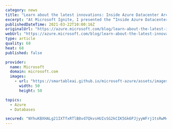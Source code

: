```yaml
---
category: news
title: "Learn about the latest innovations: Inside Azure Datacenter Architecture"
excerpt: "At Microsoft Ignite, I presented the “Inside Azure Datacenter Architecture” session to give a tour of the latest innovations around how Azure enables intelligent, modern, and innovative applications at scale in the cloud, on-premises, and on the edge."
publishedDateTime: 2021-03-22T10:00:16Z
originalUrl: "https://azure.microsoft.com/blog/learn-about-the-latest-innovations-inside-azure-datacenter-architecture/"
webUrl: "https://azure.microsoft.com/blog/learn-about-the-latest-innovations-inside-azure-datacenter-architecture/"
type: article
quality: 68
heat: 68
published: false

provider:
  name: Microsoft
  domain: microsoft.com
  images:
    - url: "https://smartableai.github.io/microsoft-azure/assets/images/organizations/microsoft.com-50x50.jpg"
      width: 50
      height: 50

topics:
  - Azure
  - Databases

secured: "NYhuKBXHALg21IXTfxRTlB8vd7QkvsHUIsSG2kCIK5Gk6PJjyyWFrj1tsRwM4ypVXsYrjZ3hxSAEDrGtDUeACwW5vHo4mP2wEPctsDvy+SLcA5dnL2OvCmpaV9dw6EwlMJIoeLtaa9yOtW+E/Af9ITUIuS2MyvqXIXjtagdU/3/79F8JOCXK7QdWxasLqSjF1GTmT3j3uR7ReUSZTw4/rdDiq4mWe3YyquAWF86trksge/Gtw4xBNE9PikF1RELGFAwGaER/lECyTM0/hw8jtZ/R3l74MEtJcwOabGNuBKs3pmOVBBo4MRpOmKKGTzAho2ngXtPBMJLPjLJWjb0U/A8o0AOxoOEPDQwrX4KT+2Q=;x2GO1x/ogqEIbNCAPMLb4w=="
---
```


